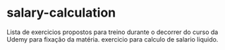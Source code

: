 # salary-calculation
Lista de exercicios propostos para treino durante o decorrer do curso da Udemy para fixação da matéria. exercicio para calculo de salario liquido.

